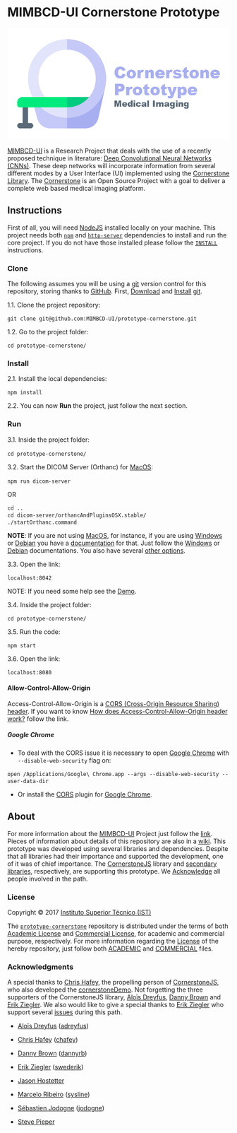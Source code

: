 # MIMBCD-UI Cornerstone Prototype

<img src="assets/banner.png"/>

[MIMBCD-UI](https://mimbcd-ui.github.io/) is a Research Project that deals with the use of a recently proposed technique in literature: [Deep Convolutional Neural Networks (CNNs)](https://en.wikipedia.org/wiki/Convolutional_neural_network). These deep networks will incorporate information from several different modes by a User Interface (UI) implemented using the [Cornerstone Library](https://github.com/chafey/cornerstone). The [Cornerstone](https://github.com/chafey/cornerstone) is an Open Source Project with a goal to deliver a complete web based medical imaging platform.

## Instructions

First of all, you will need [NodeJS](https://github.com/MIMBCD-UI/prototype-cornerstone) installed locally on your machine. This project needs both [`npm`](https://www.npmjs.com/) and [`http-server`](https://github.com/indexzero/http-server) dependencies to install and run the core project. If you do not have those installed please follow the [`INSTALL`](src/INSTALL.md) instructions.

### Clone

The following assumes you will be using a [git](https://git-scm.com/) version control for this repository, storing thanks to [GitHub](https://github.com/). First, [Download](https://git-scm.com/downloads) and [Install](https://git-scm.com/book/en/v2/Getting-Started-Installing-Git) [git](https://git-scm.com/).

1.1. Clone the project repository:

```
git clone git@github.com:MIMBCD-UI/prototype-cornerstone.git
```

1.2. Go to the project folder:

```
cd prototype-cornerstone/
```

### Install

2.1. Install the local dependencies:

```
npm install
```

2.2. You can now **Run** the project, just follow the next section.

### Run

3.1. Inside the project folder:

`cd prototype-cornerstone/`

3.2. Start the DICOM Server (Orthanc) for [MacOS](https://www.orthanc-server.com/static.php?page=download-mac):

`npm run dicom-server`

OR

```
cd ..
cd dicom-server/orthancAndPluginsOSX.stable/
./startOrthanc.command
```

**NOTE**: If you are not using [MacOS](https://www.orthanc-server.com/static.php?page=download-mac), for instance, if you are using [Windows](https://www.orthanc-server.com/download-windows.php) or [Debian](https://packages.debian.org/search?keywords=orthanc&searchon=names&exact=1&suite=all&section=all) you have a [documentation](https://www.orthanc-server.com/static.php?page=documentation) for that. Just follow the [Windows](https://www.orthanc-server.com/resources/2015-02-09-emsy-tutorial/index.html) or [Debian](https://packages.debian.org/sid/orthanc) documentations. You also have several [other options](https://www.orthanc-server.com/download.php).


3.3. Open the link:

```
localhost:8042
```

NOTE: If you need some help see the [Demo](https://youtu.be/tkzpT3KpY2A).

3.4. Inside the project folder:

```
cd prototype-cornerstone/
```

3.5. Run the code:

```
npm start
```

3.6. Open the link:

```
localhost:8080
```

#### Allow-Control-Allow-Origin

Access-Control-Allow-Origin is a [CORS (Cross-Origin Resource Sharing) header](https://www.html5rocks.com/en/tutorials/cors/). If you want to know [How does Access-Control-Allow-Origin header work?](https://stackoverflow.com/questions/10636611/how-does-access-control-allow-origin-header-work) follow the link.

##### Google Chrome

* To deal with the CORS issue it is necessary to open [Google Chrome](https://www.google.com/intl/en/chrome/browser/desktop/) with `--disable-web-security` flag on:

```
open /Applications/Google\ Chrome.app --args --disable-web-security --user-data-dir
```

* Or install the  [CORS](https://chrome.google.com/webstore/detail/allow-control-allow-origi/nlfbmbojpeacfghkpbjhddihlkkiljbi?hl=en) plugin for [Google Chrome](https://www.google.com/intl/en/chrome/browser/desktop/).


## About

For more information about the [MIMBCD-UI](https://mimbcd-ui.github.io/) Project just follow the [link](https://github.com/MIMBCD-UI/meta). Pieces of information about details of this repository are also in a [wiki](https://github.com/MIMBCD-UI/prototype-cornerstone/wiki). This prototype was developed using several libraries and dependencies. Despite that all libraries had their importance and supported the development, one of it was of chief importance. The [CornerstoneJS](https://cornerstonejs.org/) library and [secondary libraries](https://github.com/cornerstonejs), respectively, are supporting this prototype. We [Acknowledge](https://github.com/MIMBCD-UI/prototype-cornerstone/blob/master/README.md#acknowledgments) all people involved in the path.

### License

Copyright © 2017 [Instituto Superior Técnico (IST)](https://tecnico.ulisboa.pt/en/)

The [`prototype-cornerstone`](https://github.com/MIMBCD-UI/prototype-cornerstone) repository is distributed under the terms of both [Academic License](https://github.com/MIMBCD-UI/prototype-cornerstone/blob/master/ACADEMIC.md) and [Commercial License](https://github.com/MIMBCD-UI/prototype-cornerstone/blob/master/COMMERCIAL.md), for academic and commercial purpose, respectively. For more information regarding the [License](https://github.com/MIMBCD-UI/prototype-cornerstone/blob/master/LICENSE.md) of the hereby repository, just follow both [ACADEMIC](https://github.com/MIMBCD-UI/prototype-cornerstone/blob/master/ACADEMIC.md) and [COMMERCIAL](https://github.com/MIMBCD-UI/prototype-cornerstone/blob/master/COMMERCIAL.md) files.

### Acknowledgments

A special thanks to [Chris Hafey](https://www.linkedin.com/in/chafey/), the propelling person of [CornerstoneJS](https://cornerstonejs.org/), who also developed the [cornerstoneDemo](https://github.com/chafey/cornerstoneDemo). Not forgetting the three supporters of the CornerstoneJS library, [Aloïs Dreyfus](https://www.linkedin.com/in/alois-dreyfus), [Danny Brown](http://dannyrb.com/) and [Erik Ziegler](https://www.npmjs.com/~swederik). We also would like to give a special thanks to [Erik Ziegler](https://www.npmjs.com/~swederik) who support several [issues](https://groups.google.com/forum/#!forum/cornerstone-platform) during this path.

- [Aloïs Dreyfus](https://www.linkedin.com/in/alois-dreyfus) ([adreyfus](https://github.com/adreyfus))

- [Chris Hafey](https://www.linkedin.com/in/chafey/) ([chafey](https://github.com/chafey))

- [Danny Brown](http://dannyrb.com/) ([dannyrb](https://github.com/dannyrb))

- [Erik Ziegler](https://www.npmjs.com/~swederik) ([swederik](https://github.com/swederik))

- [Jason Hostetter](http://www.jasonhostetter.com/)

- [Marcelo Ribeiro](http://www.sysline.inf.br/) ([sysline](https://github.com/sysline))

- [Sébastien Jodogne](https://www.linkedin.com/in/jodogne/) ([jodogne](https://github.com/jodogne))

- [Steve Pieper](https://lmi.med.harvard.edu/people/steve-pieper)
